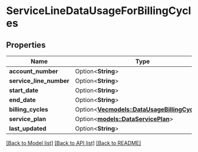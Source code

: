 # ServiceLineDataUsageForBillingCycles

## Properties

Name | Type | Description | Notes
------------ | ------------- | ------------- | -------------
**account_number** | Option<**String**> |  | [optional]
**service_line_number** | Option<**String**> |  | [optional]
**start_date** | Option<**String**> |  | [optional]
**end_date** | Option<**String**> |  | [optional]
**billing_cycles** | Option<[**Vec<models::DataUsageBillingCycleV2>**](DataUsageBillingCycleV2.md)> |  | [optional]
**service_plan** | Option<[**models::DataServicePlan**](DataServicePlan.md)> |  | [optional]
**last_updated** | Option<**String**> |  | [optional]

[[Back to Model list]](../README.md#documentation-for-models) [[Back to API list]](../README.md#documentation-for-api-endpoints) [[Back to README]](../README.md)



